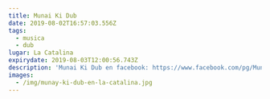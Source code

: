 ```yaml
---
title: Munai Ki Dub
date: 2019-08-02T16:57:03.556Z
tags:
  - musica
  - dub
lugar: La Catalina
expirydate: 2019-08-03T12:00:56.743Z
description: 'Munai Ki Dub en facebook: https://www.facebook.com/pg/Munaykidub'
images:
  - /img/munay-ki-dub-en-la-catalina.jpg
---
```


